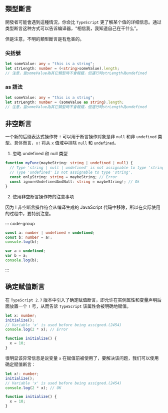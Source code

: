 
## 類型斷言

開發者可能會遇到這種情況，你会比 `TypeScript` 更了解某个值的详细信息。通过类型断言这种方式可以告诉编译器，“相信我，我知道自己在干什么”。

但是注意，不明的類型斷言是有危害的。

### 尖括號

```ts
let someValue: any = "this is a string";
let strLength: number = (<string>someValue).length;
// 注意，當someValue為其它類型時不會報錯，但運行時strLength為undefined
```

### as 語法

```ts
let someValue: any = "this is a string";
let strLength: number = (someValue as string).length;
// 注意，當someValue為其它類型時不會報錯，但運行時strLength為undefined
```

## 非空断言

一个新的后缀表达式操作符 `!` 可以用于断言操作对象是非 `null` 和非 `undefined` 类型。具体而言，`x!` 将从 `x` 值域中排除 `null` 和 `undefined`。

1. 忽略 undefined 和 null 类型

```ts
function myFunc(maybeString: string | undefined | null) {
  // Type 'string | null | undefined' is not assignable to type 'string'.
  // Type 'undefined' is not assignable to type 'string'.
  const onlyString: string = maybeString; // Error
  const ignoreUndefinedAndNull: string = maybeString!; // Ok
}
```

2. 使用非空断言操作符的注意事项

因为 ! 非空断言操作符会从编译生成的 JavaScript 代码中移除，所以在实际使用的过程中，要特别注意。

::: code-group

```ts [index.ts]
const a: number | undefined = undefined;
const b: number = a!;
console.log(b);
```

```js [index.js]
var a = undefined;
var b = a;
console.log(b);
```

:::

## 确定赋值断言

在 `TypeScript 2.7` 版本中引入了确定赋值断言，即允许在实例属性和变量声明后面放置一个 `!` 号，从而告诉 `TypeScript` 该属性会被明确地赋值。

```ts
let x: number;
initialize();
// Variable 'x' is used before being assigned.(2454)
console.log(2 * x); // Error

function initialize() {
  x = 10;
}
```

很明显该异常信息是说变量 `x` 在赋值前被使用了，要解决该问题，我们可以使用确定赋值断言：

```ts
let x!: number;
initialize();
// Variable 'x' is used before being assigned.(2454)
console.log(2 * x); // OK

function initialize() {
  x = 10;
}
```
